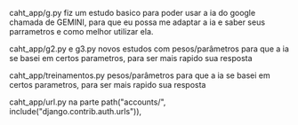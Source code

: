 caht_app/g.py
fiz um estudo basico para poder usar a ia do google chamada de GEMINI, para que eu possa me adaptar a ia e saber seus parrametros e como melhor utilizar ela.

caht_app/g2.py e g3.py
novos estudos com pesos/parâmetros para que a ia se basei em certos parametros, para ser mais rapido sua resposta 

caht_app/treinamentos.py
pesos/parâmetros para que a ia se basei em certos parametros, para ser mais rapido sua resposta 

caht_app/url.py
na parte     path("accounts/", include("django.contrib.auth.urls")),

